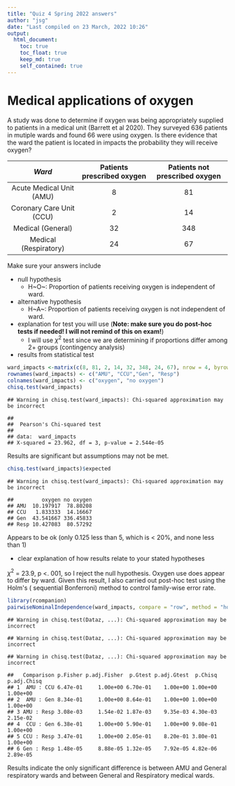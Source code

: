 ```yaml
---
title: "Quiz 4 Spring 2022 answers"
author: "jsg"
date: "Last compiled on 23 March, 2022 10:26"
output:
  html_document:
    toc: true
    toc_float: true
    keep_md: true
    self_contained: true
---
```




# Medical applications of oxygen

A study was done to determine if oxygen was being appropriately supplied to patients
in a medical unit (Barrett et al 2020). They surveyed 636 patients in mutiple wards and
found 66 were using oxygen.  Is there evidence that the ward the patient is located 
in impacts the probability they will receive oxygen?

 *Ward*| Patients prescribed oxygen | Patients not prescribed oxygen
  :-:|  :-:  |  :-:
 Acute Medical Unit (AMU) |  8   | 81 
 Coronary Care Unit (CCU) |  2   | 14
 Medical (General) |  32  | 348
 Medical (Respiratory) |  24  | 67
 
 Make sure your answers include

* null hypothesis
  * H~O~: Proportion of patients receiving oxygen is independent of ward.
* alternative hypothesis
  * H~A~: Proportion of patients receiving oxygen is not independent of ward.
* explanation for test you will use (**Note: make sure you do post-hoc tests if needed!
I will not remind of this on exam!**)
  * I will use $\chi^2$ test since we are determining if proportions differ among 2+ 
  groups (contingency analysis)
* results from statistical test

```r
ward_impacts <-matrix(c(8, 81, 2, 14, 32, 348, 24, 67), nrow = 4, byrow = T)
rownames(ward_impacts) <- c("AMU", "CCU","Gen", "Resp")
colnames(ward_impacts) <- c("oxygen", "no oxygen")
chisq.test(ward_impacts)
```

```
## Warning in chisq.test(ward_impacts): Chi-squared approximation may be incorrect
```

```
## 
## 	Pearson's Chi-squared test
## 
## data:  ward_impacts
## X-squared = 23.962, df = 3, p-value = 2.544e-05
```
Results are significant but assumptions may not be met.


```r
chisq.test(ward_impacts)$expected
```

```
## Warning in chisq.test(ward_impacts): Chi-squared approximation may be incorrect
```

```
##         oxygen no oxygen
## AMU  10.197917  78.80208
## CCU   1.833333  14.16667
## Gen  43.541667 336.45833
## Resp 10.427083  80.57292
```
Appears to be ok (only 0.125 less than 5, which is < 20%, and none less than 1)

* clear explanation of how results relate to your stated hypotheses

$\chi^2$ = 23.9, p <. 001, so I reject the null hypothesis. Oxygen use does appear to differ 
by ward. Given this result, I also carried out post-hoc test using the Holm's (
sequential Bonferroni) method to control family-wise error rate.


```r
library(rcompanion)
pairwiseNominalIndependence(ward_impacts, compare = "row", method = "holm")
```

```
## Warning in chisq.test(Dataz, ...): Chi-squared approximation may be incorrect

## Warning in chisq.test(Dataz, ...): Chi-squared approximation may be incorrect

## Warning in chisq.test(Dataz, ...): Chi-squared approximation may be incorrect
```

```
##   Comparison p.Fisher p.adj.Fisher  p.Gtest p.adj.Gtest  p.Chisq p.adj.Chisq
## 1  AMU : CCU 6.47e-01     1.00e+00 6.70e-01    1.00e+00 1.00e+00    1.00e+00
## 2  AMU : Gen 8.34e-01     1.00e+00 8.64e-01    1.00e+00 1.00e+00    1.00e+00
## 3 AMU : Resp 3.08e-03     1.54e-02 1.87e-03    9.35e-03 4.30e-03    2.15e-02
## 4  CCU : Gen 6.38e-01     1.00e+00 5.90e-01    1.00e+00 9.08e-01    1.00e+00
## 5 CCU : Resp 3.47e-01     1.00e+00 2.05e-01    8.20e-01 3.80e-01    1.00e+00
## 6 Gen : Resp 1.48e-05     8.88e-05 1.32e-05    7.92e-05 4.82e-06    2.89e-05
```
Results indicate the only significant difference is between AMU and General 
respiratory wards and between General and Respiratory medical wards.

